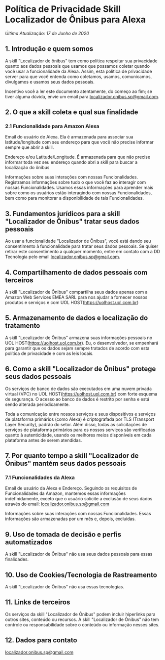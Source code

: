# Política de Privacidade Skill Localizador de Ônibus para Alexa

_Última Atualização: 17 de Junho de 2020_

## 1. Introdução e quem somos

A skill "Localizador de ônibus" tem como política respeitar sua privacidade quanto aos dados pessoais que usamos que possamos coletar quando você usar a funcionalidade da Alexa. Assim, esta política de privacidade server para que você entenda como coletamos, usamos, comunicamos, divulgamos e usamos seus dados pessoais.

Incentivo você a ler este documento atentamente, do começo ao fim; se tiver alguma dúvida, envie um email para localizador.onibus.sp@gmail.com.

## 2. O que a skill coleta e qual sua finalidade

### 2.1 Funcionalidade para Amazon Alexa

Email do usuário de Alexa. Ela é armazenada para associar sua latitude/longitude com seu endereço para que você não precise informar sempre que abrir a skill.

Endereço e/ou Latitude/Longitude. É armazenada para que não precise informar toda vez seu endereço quando abri a skill para buscar a localização do ônibus

Informações sobre suas interações com nossas Funcionalidades. Registramos informações sobre tudo o que você faz ao interagir com nossas Funcionalidades. Usamos essas informações para aprender mais sobre como os usuários estão interagindo com nossas Funcionalidades, bem como para monitorar a disponibilidade de tais Funcionalidades.

## 3. Fundamentos jurídicos para a skill "Localizador de Ônibus" tratar seus dados pessoais

Ao usar a funcionalidade "Localizador de Ônibus", você está dando seu consentimento à funcionalidade para tratar seus dados pessoais. Se quiser retirar este consentimento a qualquer momento, entre em contato com a DD Tecnologia pelo email localizador.onibus.sp@gmail.com.

## 4. Compartilhamento de dados pessoais com terceiros

A skill "Localizador de Ônibus" compartilha seus dados apenas com a Amazon Web Services EMEA SARL para nos ajudar a fornecer nossos produtos e serviços e com UOL HOST(https://uolhost.uol.com.br)

## 5. Armazenamento de dados e localização do tratamento

A skill "Localizador de Ônibus" armazena suas informações pessoais no UOL HOST(https://uolhost.uol.com.br). Eu, o desenvolvedor, se empenhará para garantir que os dados sejam sempre tratados de acordo com esta política de privacidade e com as leis locais.

## 6. Como a skill "Localizador de Ônibus" protege seus dados pessoais

Os serviços de banco de dados são executados em uma nuvem privada virtual (VPC) no UOL HOST(https://uolhost.uol.com.br) com forte esquema de segurança. O acesso ao banco de dados é restrito por senha e está sendo alterada periodicamente.

Toda a comunicação entre nossos serviços e seus dispositivos e serviços de plataforma primários (como Alexa) é criptografada por TLS (Transport Layer Security), padrão do setor. Além disso, todas as solicitações de serviços de plataforma primários para os nossos serviços são verificadas quanto à autenticidade, usando os melhores meios disponíveis em cada plataforma antes de serem atendidas.

## 7. Por quanto tempo a skill "Localizador de Ônibus" mantém seus dados pessoais

### 7.1 Funcionalidades da Alexa

Email de usuário da Alexa e Endereço. Seguindo os requisitos de Funcionalidades da Amazon, mantemos essas informações indefinidamente, exceto que o usuário solicite a exclusão de seus dados através do email: localizador.onibus.sp@gmail.com

Informações sobre suas interações com nossas Funcionalidades. Essas informações são armazenadas por um mês e, depois, excluídas.

## 9. Uso de tomada de decisão e perfis automatizados

A skill "Localizador de Ônibus" não usa seus dados pessoais para essas finalidades.

## 10. Uso de Cookies/Tecnologia de Rastreamento

A skill "Localizador de Ônibus" não usa essas tecnologias.

## 11. Links de terceiros

Os serviços da skill "Localizador de Ônibus" podem incluir hiperlinks para outros sites, conteúdo ou recursos. A skill "Localizador de Ônibus" não tem controle ou responsabilidade sobre o conteúdo ou informação nesses sites.

## 12. Dados para contato
localizador.onibus.sp@gmail.com
